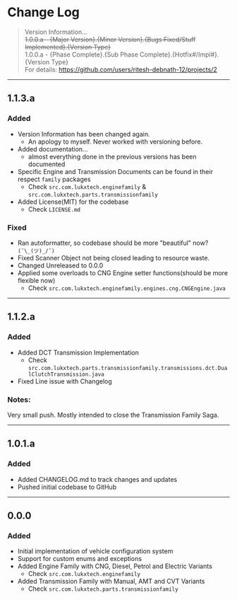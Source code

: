 # Change Log

> Version Information...<br>
> ~~1.0.0.a - {Major Version}.{Minor Version}.{Bugs Fixed/Stuff Implemented}.{Version Type}~~ <br>
> 1.0.0.a - {Phase Complete}.{Sub Phase Complete}.{Hotfix#/Impl#}.{Version Type} <br>
> For details: https://github.com/users/ritesh-debnath-12/projects/2

---

## 1.1.3.a
### Added
- Version Information has been changed again.
  - An apology to myself. Never worked with versioning before.
- Added documentation...
  - almost everything done in the previous versions has been documented
- Specific Engine and Transmission Documents can be found in their respect `family` packages
  - Check `src.com.lukxtech.enginefamily` & `src.com.lukxtech.parts.transmissionfamily`
- Added License(MIT) for the codebase
  - Check `LICENSE.md`

### Fixed
- Ran autoformatter, so codebase should be more "beautiful" now? `(¯\_(ツ)_/¯)`
- Fixed Scanner Object not being closed leading to resource waste.
- Changed Unreleased to 0.0.0
- Applied some overloads to CNG Engine setter functions(should be more flexible now)
  - Check `src.com.lukxtech.enginefamily.engines.cng.CNGEngine.java`

---

## 1.1.2.a
### Added
- Added DCT Transmission Implementation
  - Check `src.com.lukxtech.parts.transmissionfamily.transmissions.dct.DualClutchTransmission.java`
- Fixed Line issue with Changelog

### Notes:
Very small push. Mostly intended to close the Transmission Family Saga.

---

## 1.0.1.a
### Added
- Added CHANGELOG.md to track changes and updates
- Pushed initial codebase to GitHub

---

## 0.0.0
### Added
- Initial implementation of vehicle configuration system
- Support for custom enums and exceptions
- Added Engine Family with CNG, Diesel, Petrol and Electric Variants
    - Check `src.com.lukxtech.enginefamily`
- Added Transmission Family with Manual, AMT and CVT Variants
    - Check `src.com.lukxtech.parts.transmissionfamily`